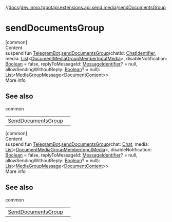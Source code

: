 //[docs](../../index.md)/[dev.inmo.tgbotapi.extensions.api.send.media](index.md)/[sendDocumentsGroup](send-documents-group.md)



# sendDocumentsGroup  
[common]  
Content  
suspend fun [TelegramBot](../dev.inmo.tgbotapi.bot/index.md#%5Bdev.inmo.tgbotapi.bot%2FTelegramBot%2F%2F%2FPointingToDeclaration%2F%5D%2FClasslikes%2F625018081).[sendDocumentsGroup](send-documents-group.md)(chatId: [ChatIdentifier](../dev.inmo.tgbotapi.types/-chat-identifier/index.md), media: [List](https://kotlinlang.org/api/latest/jvm/stdlib/kotlin.collections/-list/index.html)<[DocumentMediaGroupMemberInputMedia](../dev.inmo.tgbotapi.types.InputMedia/-document-media-group-member-input-media/index.md)>, disableNotification: [Boolean](https://kotlinlang.org/api/latest/jvm/stdlib/kotlin/-boolean/index.html) = false, replyToMessageId: [MessageIdentifier](../dev.inmo.tgbotapi.types/index.md#%5Bdev.inmo.tgbotapi.types%2FMessageIdentifier%2F%2F%2FPointingToDeclaration%2F%5D%2FClasslikes%2F625018081)? = null, allowSendingWithoutReply: [Boolean](https://kotlinlang.org/api/latest/jvm/stdlib/kotlin/-boolean/index.html)? = null): [List](https://kotlinlang.org/api/latest/jvm/stdlib/kotlin.collections/-list/index.html)<[MediaGroupMessage](../dev.inmo.tgbotapi.types.message.abstracts/-media-group-message/index.md)<[DocumentContent](../dev.inmo.tgbotapi.types.message.content.media/-document-content/index.md)>>  
More info  


## See also  
  
common  
  
| | |
|---|---|
| <a name="dev.inmo.tgbotapi.extensions.api.send.media//sendDocumentsGroup/dev.inmo.tgbotapi.bot.RequestsExecutor#dev.inmo.tgbotapi.types.ChatIdentifier#kotlin.collections.List[dev.inmo.tgbotapi.types.InputMedia.DocumentMediaGroupMemberInputMedia]#kotlin.Boolean#kotlin.Long?#kotlin.Boolean?/PointingToDeclaration/"></a>[SendDocumentsGroup](../dev.inmo.tgbotapi.requests.send.media/-send-documents-group.md)| <a name="dev.inmo.tgbotapi.extensions.api.send.media//sendDocumentsGroup/dev.inmo.tgbotapi.bot.RequestsExecutor#dev.inmo.tgbotapi.types.ChatIdentifier#kotlin.collections.List[dev.inmo.tgbotapi.types.InputMedia.DocumentMediaGroupMemberInputMedia]#kotlin.Boolean#kotlin.Long?#kotlin.Boolean?/PointingToDeclaration/"></a>|
  
  


[common]  
Content  
suspend fun [TelegramBot](../dev.inmo.tgbotapi.bot/index.md#%5Bdev.inmo.tgbotapi.bot%2FTelegramBot%2F%2F%2FPointingToDeclaration%2F%5D%2FClasslikes%2F625018081).[sendDocumentsGroup](send-documents-group.md)(chat: [Chat](../dev.inmo.tgbotapi.types.chat.abstracts/-chat/index.md), media: [List](https://kotlinlang.org/api/latest/jvm/stdlib/kotlin.collections/-list/index.html)<[DocumentMediaGroupMemberInputMedia](../dev.inmo.tgbotapi.types.InputMedia/-document-media-group-member-input-media/index.md)>, disableNotification: [Boolean](https://kotlinlang.org/api/latest/jvm/stdlib/kotlin/-boolean/index.html) = false, replyToMessageId: [MessageIdentifier](../dev.inmo.tgbotapi.types/index.md#%5Bdev.inmo.tgbotapi.types%2FMessageIdentifier%2F%2F%2FPointingToDeclaration%2F%5D%2FClasslikes%2F625018081)? = null, allowSendingWithoutReply: [Boolean](https://kotlinlang.org/api/latest/jvm/stdlib/kotlin/-boolean/index.html)? = null): [List](https://kotlinlang.org/api/latest/jvm/stdlib/kotlin.collections/-list/index.html)<[MediaGroupMessage](../dev.inmo.tgbotapi.types.message.abstracts/-media-group-message/index.md)<[DocumentContent](../dev.inmo.tgbotapi.types.message.content.media/-document-content/index.md)>>  
More info  


## See also  
  
common  
  
| | |
|---|---|
| <a name="dev.inmo.tgbotapi.extensions.api.send.media//sendDocumentsGroup/dev.inmo.tgbotapi.bot.RequestsExecutor#dev.inmo.tgbotapi.types.chat.abstracts.Chat#kotlin.collections.List[dev.inmo.tgbotapi.types.InputMedia.DocumentMediaGroupMemberInputMedia]#kotlin.Boolean#kotlin.Long?#kotlin.Boolean?/PointingToDeclaration/"></a>[SendDocumentsGroup](../dev.inmo.tgbotapi.requests.send.media/-send-documents-group.md)| <a name="dev.inmo.tgbotapi.extensions.api.send.media//sendDocumentsGroup/dev.inmo.tgbotapi.bot.RequestsExecutor#dev.inmo.tgbotapi.types.chat.abstracts.Chat#kotlin.collections.List[dev.inmo.tgbotapi.types.InputMedia.DocumentMediaGroupMemberInputMedia]#kotlin.Boolean#kotlin.Long?#kotlin.Boolean?/PointingToDeclaration/"></a>|
  
  



